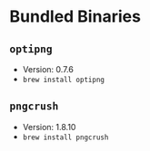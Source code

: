 # Bundled Binaries

## `optipng`

- Version: 0.7.6
- `brew install optipng`

## `pngcrush`

- Version: 1.8.10
- `brew install pngcrush`
